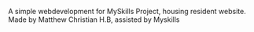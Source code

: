 A simple webdevelopment for MySkills Project, housing resident website. Made by Matthew Christian H.B, assisted by Myskills
